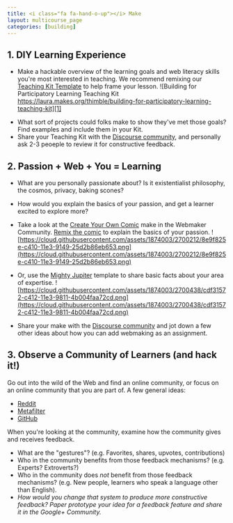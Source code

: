 ```yaml
---
title: <i class="fa fa-hand-o-up"></i> Make
layout: multicourse_page
categories: [building]
---
```


## 1. DIY Learning Experience

* Make a hackable overview of the learning goals and web literacy skills you're most interested in teaching. We recommend remixing our [Teaching Kit Template](https://thimble.webmaker.org/project/10274/remix) to help frame your lesson.
![Building for Participatory Learning Teaching Kit https://laura.makes.org/thimble/building-for-participatory-learning-teaching-kit][1]

[1]: http://i.imgur.com/hooWv49.png
* What sort of projects could folks make to show they've met those goals? Find examples and include them in your Kit.
* Share your Teaching Kit with the [Discourse community](http://discourse.webmakerprototypes.org/category/building), and personally ask 2-3 peoeple to review it for constructive feedback.

## 2. Passion + Web + You = Learning

* What are you personally passionate about? Is it existentialist philosophy, the cosmos, privacy, baking scones?
* How would you explain the basics of your passion, and get a learner excited to explore more?
* Take a look at the [Create Your Own Comic](https://webmaker.makes.org/thimble/create-your-own-comic-a-starter-make) make in the Webmaker Community. [Remix the comic](https://webmaker.makes.org/thimble/create-your-own-comic-a-starter-make) to explain the basics of your passion.
![https://cloud.githubusercontent.com/assets/1874003/2700212/8e9f825e-c410-11e3-9149-25d2b86eb653.png](https://cloud.githubusercontent.com/assets/1874003/2700212/8e9f825e-c410-11e3-9149-25d2b86eb653.png)


* Or, use the [Mighty Jupiter](https://chadsansing.makes.org/thimble/webmaker-planet) template to share basic facts about your area of expertise.
![https://cloud.githubusercontent.com/assets/1874003/2700438/cdf31572-c412-11e3-9811-4b004faa72cd.png](https://cloud.githubusercontent.com/assets/1874003/2700438/cdf31572-c412-11e3-9811-4b004faa72cd.png)
* Share your make with the [Discourse community](http://discourse.webmakerprototypes.org/category/building) and jot down a few other ideas about how you can add webmaking as an assignment. 

## 3. Observe a Community of Learners (and hack it!)

Go out into the wild of the Web and find an online community, or focus on an online community that you are part of. A few general ideas:

* [Reddit](http://www.reddit.com/)
* [Metafilter](http://www.metafilter.com/)
* [GitHub](https://github.com/)

When you're looking at the community, examine how the community gives and receives feedback. 

* What are the "gestures"? (e.g. Favorites, shares, upvotes, contributions)
* Who in the community benefits from those feedback mechanisms? (e.g. Experts? Extroverts?)
* Who in the community does *not* benefit from those feedback mechanisms? (e.g. New people, learners who speak a language other than English).
* *How would you change that system to produce more constructive feedback? Paper prototype your idea for a feedback feature and share it in the Google+ Community.*


